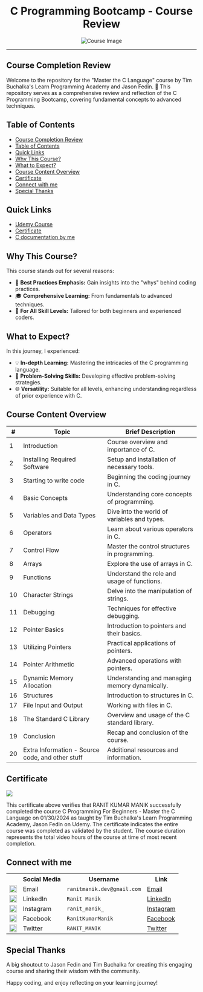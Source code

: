 <div align="center"><h1>C Programming Bootcamp - Course Review</h1></div>

<p align="center">
  <img src="https://github.com/RanitManik/C-Bootcamp/assets/138437760/a95de62c-a00d-4ab3-beec-5e49009d2911" alt="Course Image">
</p>

---

## Course Completion Review

Welcome to the repository for the "Master the C Language" course by Tim Buchalka's Learn Programming Academy and Jason Fedin. 🚀 This repository serves as a comprehensive review and reflection of the C Programming Bootcamp, covering fundamental concepts to advanced techniques.

## Table of Contents

- [Course Completion Review](#course-completion-review)
- [Table of Contents](#table-of-contents)
- [Quick Links](#quick-links)
- [Why This Course?](#why-this-course)
- [What to Expect?](#what-to-expect)
- [Course Content Overview](#course-content-overview)
- [Certificate](#certificate)
- [Connect with me](#connect-with-me)
- [Special Thanks](#special-thanks)

## Quick Links

- [Udemy Course](https://www.udemy.com/course/c-programming-for-beginners-/)
- [Certificate](https://www.udemy.com/certificate/UC-38ac2410-7479-423f-b015-00a962abbefb/)
- [C documentation by me](https://ranitmanik.github.io/C-documentation/)

## Why This Course?

This course stands out for several reasons:

- 🚀 **Best Practices Emphasis:** Gain insights into the "whys" behind coding practices.
- 🎓 **Comprehensive Learning:** From fundamentals to advanced techniques.
- 🤔 **For All Skill Levels:** Tailored for both beginners and experienced coders.

## What to Expect?

In this journey, I experienced:

- 💡 **In-depth Learning:** Mastering the intricacies of the C programming language.
- 🧠 **Problem-Solving Skills:** Developing effective problem-solving strategies.
- 🌐 **Versatility:** Suitable for all levels, enhancing understanding regardless of prior experience with C.

## Course Content Overview
  
| #   | Topic                                            | Brief Description                              |
| --- | ------------------------------------------------ | ---------------------------------------------- |
| 1   | Introduction                                     | Course overview and importance of C.           |
| 2   | Installing Required Software                     | Setup and installation of necessary tools.     |
| 3   | Starting to write code                           | Beginning the coding journey in C.             |
| 4   | Basic Concepts                                   | Understanding core concepts of programming.    |
| 5   | Variables and Data Types                         | Dive into the world of variables and types.    |
| 6   | Operators                                        | Learn about various operators in C.            |
| 7   | Control Flow                                     | Master the control structures in programming.  |
| 8   | Arrays                                           | Explore the use of arrays in C.                |
| 9   | Functions                                        | Understand the role and usage of functions.    |
| 10  | Character Strings                                | Delve into the manipulation of strings.        |
| 11  | Debugging                                        | Techniques for effective debugging.            |
| 12  | Pointer Basics                                   | Introduction to pointers and their basics.     |
| 13  | Utilizing Pointers                               | Practical applications of pointers.            |
| 14  | Pointer Arithmetic                               | Advanced operations with pointers.             |
| 15  | Dynamic Memory Allocation                        | Understanding and managing memory dynamically. |
| 16  | Structures                                       | Introduction to structures in C.               |
| 17  | File Input and Output                            | Working with files in C.                       |
| 18  | The Standard C Library                           | Overview and usage of the C standard library.  |
| 19  | Conclusion                                       | Recap and conclusion of the course.            |
| 20  | Extra Information - Source code, and other stuff | Additional resources and information.          |

## Certificate

[<img src="https://udemy-certificate.s3.amazonaws.com/image/UC-38ac2410-7479-423f-b015-00a962abbefb.jpg">](https://www.udemy.com/certificate/UC-38ac2410-7479-423f-b015-00a962abbefb/)

This certificate above verifies that RANIT KUMAR MANIK successfully completed the course C Programming For Beginners - Master the C Language on 01/30/2024 as taught by Tim Buchalka's Learn Programming Academy, Jason Fedin on Udemy. The certificate indicates the entire course was completed as validated by the student. The course duration represents the total video hours of the course at time of most recent completion.

## Connect with me

<table>
  <tr>
    <th></th>
    <th>Social Media</th>
    <th>Username</th>
    <th>Link</th>
  </tr>
  <tr>
    <td><img src="https://cdn4.iconfinder.com/data/icons/social-media-logos-6/512/112-gmail_email_mail-512.png" width="20" /></td>
    <td>Email</td>
    <td><code>ranitmanik.dev@gmail.com</code></td>
    <td><a href="mailto:ranitmanik.dev@gmail.com" target="_blank">Email</a></td>
  </tr>
  <tr>
    <td><img src="https://upload.wikimedia.org/wikipedia/commons/thumb/c/ca/LinkedIn_logo_initials.png/480px-LinkedIn_logo_initials.png" width="20" /></td>
    <td>LinkedIn</td>
    <td><code>Ranit Manik</code></td>
    <td><a href="https://www.linkedin.com/in/ranit-manik/" target="_blank">LinkedIn</a></td>
  </tr>
  <tr>
    <td><img src="https://upload.wikimedia.org/wikipedia/commons/thumb/a/a5/Instagram_icon.png/600px-Instagram_icon.png" width="20" /></td>
    <td>Instagram</td>
    <td><code>ranit_manik_</code></td>
    <td><a href="https://www.instagram.com/ranit_manik_/" target="_blank">Instagram</a></td>
  </tr>
  <tr>
    <td><img src="https://upload.wikimedia.org/wikipedia/commons/6/6c/Facebook_Logo_2023.png" width="20" /></td>
    <td>Facebook</td>
    <td><code>RanitKumarManik</code></td>
    <td><a href="https://www.facebook.com/RanitKumarManik/" target="_blank">Facebook</a></td>
  </tr>
  <tr>
    <td><img src="https://upload.wikimedia.org/wikipedia/commons/thumb/6/6f/Logo_of_Twitter.svg/512px-Logo_of_Twitter.svg.png" width="20" /></td>
    <td>Twitter</td>
    <td><code>RANIT_MANIK</code></td>
    <td><a href="https://twitter.com/RANIT_MANIK" target="_blank">Twitter</a></td>
  </tr>
</table>

## Special Thanks

A big shoutout to Jason Fedin and Tim Buchalka for creating this engaging course and sharing their wisdom with the community.

Happy coding, and enjoy reflecting on your learning journey!
